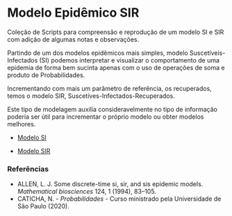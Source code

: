 # Modelo Epidêmico SIR

Coleção de Scripts para compreensão e reprodução de um modelo SI e SIR com adição de algumas notas e observações.


Partindo de um dos modelos epidêmicos mais simples, modelo Suscetíveis-Infectados (SI) podemos interpretar e visualizar o comportamento de uma epidemia de forma bem sucinta apenas com o uso de operações de soma e produto de Probabilidades.


Incrementando com mais um parâmetro de referência, os recuperados, temos o modelo SIR, Suscetíves-Infectados-Recuperados.

Este tipo de modelagem auxilia consideravelmente no tipo de informação poderia ser útil para incrementar o próprio modelo ou obter modelos melhores.


- [Modelo SI](SI/README.md)

- [Modelo SIR](SIR/README.md)



### Referências

- ALLEN, L. J. Some discrete-time si, sir, and sis epidemic models. _Mathematical biosciences_ 124, 1 (1994),
83–105.
- CATICHA, N. - _Probabilidades_ - Curso ministrado pela Universidade de São Paulo (2020).
